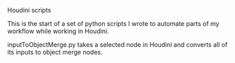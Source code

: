 Houdini scripts

This is the start of a set of python scripts I wrote to automate parts of my workflow while working in Houdini.

inputToObjectMerge.py takes a selected node in Houdini and converts all of its inputs to object merge nodes.
